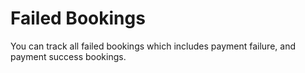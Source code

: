 # Failed Bookings

You can track all failed bookings which includes payment failure, and payment success bookings.
